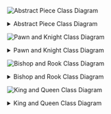![Abstract Piece Class Diagram](abstract_piece.svg)
<details>
    <summary>Abstract Piece Class Diagram</summary>
    
```mermaid
    classDiagram
    class IPiece{
        <<interface>>
        bool Color
        AvailableMoves(IReadOnlyDictionary~Square,IPiece~) IReadOnlyCollection~Move~  
    }
    class Piece{
        <<abstract>>
        +bool Color
        +Piece(bool)
        +GetSquareFrom(IReadOnlyDictionary~Square,IPiece~) Square
        +AvailableMoves(IReadOnlyDictionary~Square,IPiece~)* IReadOnlyCollection~Move~  
    }
    Piece ..|> IPiece
```
</details>

![Pawn and Knight Class Diagram](pawn_knight.svg)
<details>
    <summary>Pawn and Knight Class Diagram</summary>
    
```mermaid
    classDiagram
    class Piece{
        <<abstract>>
        +bool Color
        +Piece(bool)
        +GetSquareFrom(IReadOnlyDictionary~Square,IPiece~) Square
        +AvailableMoves(IReadOnlyDictionary~Square,IPiece~)* IReadOnlyCollection~Move~  
    }
    class Pawn{
        +Pawn(bool)
        +AvailableMoves(IReadOnlyDictionary~Square,IPiece~) IReadOnlyCollection~Move~
        -PawnAttack(IReadOnlyDictionary~Square,IPiece~) IReadOnlyCollection~Move~
        -PawnMoveForward(IReadOnlyDictionary~Square,IPiece~) IReadOnlyCollection~Move~
        -UpdateToPromotions(Move) IReadOnlyCollection~Move~
    }
    class Knight{
        +Knight(bool)
        +AvailableMoves(IReadOnlyDictionary~Square,IPiece~) IReadOnlyCollection~Move~
    }
    Piece <|-- Pawn
    Piece <|-- Knight
```
</details>

![Bishop and Rook Class Diagram](bishop_rook.svg)
<details>
    <summary>Bishop and Rook Class Diagram</summary>
    
```mermaid
    classDiagram
    class Piece{
        <<abstract>>
        +bool Color
        +Piece(bool)
        +GetSquareFrom(IReadOnlyDictionary~Square,IPiece~) Square
        +AvailableMoves(IReadOnlyDictionary~Square,IPiece~)* IReadOnlyCollection~Move~  
    }
    class Bishop{
        +Bishop(bool)
        +AvailableMoves(IReadOnlyDictionary~Square,IPiece~) IReadOnlyCollection~Move~
    }
    class Rook{
        +Rook(bool)
        +AvailableMoves(IReadOnlyDictionary~Square,IPiece~) IReadOnlyCollection~Move~
    }
    Piece <|-- Bishop
    Piece <|-- Rook
```
</details>

![King and Queen Class Diagram](king_queen.svg)
<details>
    <summary>King and Queen Class Diagram</summary>
    
```mermaid
    classDiagram
    class Piece{
        <<abstract>>
        +bool Color
        +Piece(bool)
        +GetSquareFrom(IReadOnlyDictionary~Square,IPiece~) Square
        +AvailableMoves(IReadOnlyDictionary~Square,IPiece~)* IReadOnlyCollection~Move~  
    }
    class Royalty{
        <<Abstract>>
        +Royalty(bool)
        #RoyalAttack(IReadOnlyDictionary~Square,IPiece~, int) IReadOnlyCollection~Move~
    }
    class Queen{
        +Queen(bool)
        +AvailableMoves(IReadOnlyDictionary~Square,IPiece~) IReadOnlyCollection~Move~
    }
    class King{
        +King(bool)
        +AvailableMoves(IReadOnlyDictionary~Square,IPiece~) IReadOnlyCollection~Move~
    }
    Piece <|-- Royalty
    Royalty <|-- Queen
    Royalty <|-- King
```
</details>